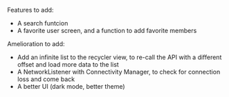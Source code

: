 Features to add:

- A search funtcion
- A favorite user screen, and a function to add favorite members

Amelioration to add:

- Add an infinite list to the recycler view, to re-call the API with a different offset and load more data to the list
- A NetworkListener with Connectivity Manager, to check for connection loss and come back
- A better UI (dark mode, better theme)